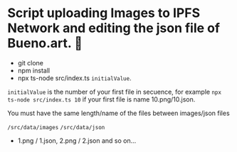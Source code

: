 # Script uploading Images to IPFS Network and editing the json file of Bueno.art. 👾

- git clone
- npm install
- npx ts-node src/index.ts `initialValue`.

`initialValue` is the number of your first file in secuence, for example `npx ts-node src/index.ts 10` if your first file is name 10.png/10.json.

You must have the same length/name of the files between images/json files

`/src/data/images`
`/src/data/json`

- 1.png / 1.json, 2.png / 2.json and so on...
